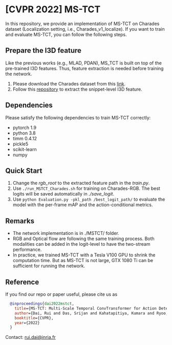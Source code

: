 # [CVPR 2022] MS-TCT 

In this repository, we provide an implementation of MS-TCT on Charades dataset (Localization setting, i.e., Charades_v1_localize). 
If you want to train and evaluate MS-TCT, you can follow the following steps. 

## Prepare the I3D feature
Like the previous works (e.g., MLAD, PDAN), MS_TCT is built on top of the pre-trained I3D features. Thus, feature extraction is needed before training the network.  
1. Please download the Charades dataset from this [link](https://prior.allenai.org/projects/charades).
2. Follow this [repository](https://github.com/piergiaj/pytorch-i3d) to extract the snippet-level I3D feature. 

## Dependencies 
Please satisfy the following dependencies to train MS-TCT correctly: 
- pytorch 1.9
- python 3.8 
- timm 0.4.12
- pickle5
- scikit-learn
- numpy

## Quick Start
1. Change the _rgb_root_ to the extracted feature path in the _train.py_. 
2. Use `./run_MSTCT_Charades.sh` for training on Charades-RGB. The best logits will be saved automatically in _./save_logit_. 
3. Use `python Evaluation.py -pkl_path /best_logit_path/` to evaluate the model with the per-frame mAP and the action-conditional metrics.

## Remarks
- The network implementation is in ./MSTCT/ folder. 
- RGB and Optical flow are following the same training process. Both modalities can be added in the logit-level to have the two-stream performance. 
- In practice, we trained MS-TCT with a Tesla V100 GPU to shrink the computation time. But as MS-TCT is not large, GTX 1080 Ti can be sufficient for running the network. 


## Reference
If you find our repo or paper useful, please cite us as
```bibtex
  @inproceedings{dai2022mstct,
    title={MS-TCT: Multi-Scale Temporal ConvTransformer for Action Detection},
    author={Dai, Rui and Das, Srijan and Kahatapitiya, Kumara and Ryoo, Michael and Bremond, Francois},
    booktitle={CVPR},
    year={2022}
  }
```
Contact: rui.dai@inria.fr
